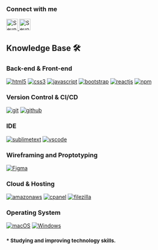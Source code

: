 ### Connect with me 

 <a href="https://www.linkedin.com/in/seunogundele/">
    <img src="https://www.vectorlogo.zone/logos/linkedin/linkedin-icon.svg" alt="Seun Ogundele's LinkedIn Profile" height="30" width="30">
  </a>
   <a href="https://github.com/whoiskekeanyway">
    <img src="https://www.vectorlogo.zone/logos/github/github-icon.svg" alt="Seun Ogundele's Github Profile" height="30" width="30">
  </a>


### <h2>Knowledge Base :hammer_and_wrench:</h2>

### <h3>Back-end & Front-end</h3>

<a href="https://html.spec.whatwg.org/multipage/" target="_blank"><img src="https://img.shields.io/badge/-HTML-white?logo=html5&style=for-the-badge" alt="html5"/></a>
<a href="https://www.w3.org/Style/CSS" target="_blank"><img src="https://img.shields.io/badge/-CSS-white?logo=css3&logoColor=1572B6&style=for-the-badge" alt="css3"/></a>
<a href="https://developer.mozilla.org/en-US/docs/Web/JavaScript" target="_blank"><img src="https://img.shields.io/badge/JavaScript-white.svg?style=for-the-badge&logo=javascript&logoColor=#F7DF1E" alt="javascript"/></a>
<a href="https://getbootstrap.com/" target="_blank"><img src="https://img.shields.io/badge/-Bootstrap-white?logo=bootstrap&logoColor=7952B3&style=for-the-badge" alt="bootstrap"/></a>
<a href="https://reactjs.org/" target="_blank"><img src="https://img.shields.io/badge/-ReactJs-white?logo=react&logoColor=61DBFB&style=for-the-badge" alt="reactjs"/></a>
<a href="https://www.npmjs.com/" target="_blank"><img src="https://img.shields.io/badge/-npm-white?logo=npm&logoColor=CB3837&style=for-the-badge" alt="npm"/></a>

### <h3>Version Control & CI/CD</h3>

<a href="https://git-scm.com/" target="_blank"><img src="https://img.shields.io/badge/-git-white?logo=git&logoColor=F05032&style=for-the-badge" alt="git"/></a>
<a href="https://github.com/" target="_blank"><img src="https://img.shields.io/badge/-github-white?logo=github&logoColor=181717&style=for-the-badge" alt="github"/></a>

### IDE

<a href="https://www.sublimetext.com/" target="_blank"><img src="https://img.shields.io/badge/-sublime-white?logo=sublimetext&logoColor=FF9800&style=for-the-badge"  alt="sublimetext"/></a>
<a href="https://visualstudio.microsoft.com" target="_blank"><img src="https://img.shields.io/badge/-vscode_text-white?logo=visualstudiocode&logoColor=0078d7&style=for-the-badge" alt="vscode"/></a>

### Wireframing and Proptotyping 

<a href="https://www.figma.com/" target="_blank"><img src="https://img.shields.io/badge/-Figma-white?logo=figma&logoColor=f3b45c&style=for-the-badge" alt="Figma"/></a>

### <h3>Cloud & Hosting</h3>

<a href="https://aws.amazon.com" target="_blank"><img src="https://img.shields.io/badge/-amazon_aws-white?logo=amazonaws&logoColor=232F3E&style=for-the-badge" alt="amazonaws"/></a>
<a href="https://cpanel.net/" target="_blank"><img src="https://img.shields.io/badge/-cpanel-white?logo=cpanel&logoColor=FF6C2C&style=for-the-badge" alt="cpanel"/></a>
<a href="https://filezilla-project.org/filezilla_pro.php" target="_blank"><img src="https://img.shields.io/badge/-filezilla-white?logo=filezilla&logoColor=BF0000&style=for-the-badge" alt="filezilla"/></a>


### Operating System

[![macOS](https://svgshare.com/i/ZjP.svg)](https://svgshare.com/i/ZjP.svg)
[![Windows](https://svgshare.com/i/ZhY.svg)](https://svgshare.com/i/ZhY.svg)



### <small><strong>*</strong> Studying and improving technology skills.</small>




<!--
**whoiskekeanyway/whoiskekeanyway** is a ✨ _special_ ✨ repository because its `README.md` (this file) appears on your GitHub profile.

Here are some ideas to get you started:

- 🔭 I’m currently working on ...
- 🌱 I’m currently learning React, Studing to get my AWS Cloud Practiioner Certificate
- 👯 I’m looking to collaborate on ...
- 🤔 I’m looking for help with entry level full stack job where i can learn and grow
- 💬 Ask me about ...
- 📫 How to reach me: ...
- ⚡ Fun fact: I like Hiking, Photography andi love plants and nature

![icons8-html-5-96](https://user-images.githubusercontent.com/71834585/146639142-60116ece-8662-4c6a-ae44-fc775ae2e0f5.png)
![icons8-css3-96](https://user-images.githubusercontent.com/71834585/146639161-956645f6-bb1e-4576-99ac-e13a5f76faf2.png)
![Webp net-resizeimage (1)](https://user-images.githubusercontent.com/71834585/146640129-caec4bf0-6127-4c39-b4ac-c3af69754187.png)
![Webp net-resizeimage 14 08 04](https://user-images.githubusercontent.com/71834585/146664673-30637093-0244-406c-b5aa-4ed93994d0c1.png)

-->
